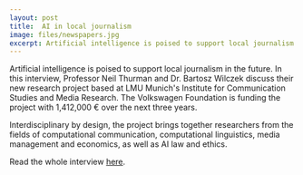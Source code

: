 ```yaml
---
layout: post
title:  AI in local journalism
image: files/newspapers.jpg
excerpt: Artificial intelligence is poised to support local journalism in the future. In this interview, Professor Neil Thurman and Dr. Bartosz Wilczek discuss their new research project.
---
```


Artificial intelligence is poised to support local journalism in the future. In this interview, Professor Neil Thurman and Dr. Bartosz Wilczek discuss their new research project based at LMU Munich's Institute for Communication Studies and Media Research. The Volkswagen Foundation is funding the project with 1,412,000 € over the next three years.

Interdisciplinary by design, the project brings together researchers from the fields of computational communication, computational linguistics, media management and economics, as well as AI law and ethics.

Read the whole interview <a href="https://www.lmu.de/en/newsroom/news-overview/news/ai-in-local-journalism.html">here</a>.